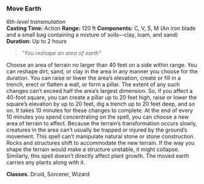 ### Move Earth  
*6th-level transmutation*  
**Casting Time:** Action
**Range:** 120 ft
**Components:** C, V, S, M (An iron blade and a small bag containing a mixture of soils—clay, loam, and sand)  
**Duration:** Up to 2 hours

> *"You reshape an area of earth"*
> 
Choose an area of terrain no larger than 40 feet on a side within range. You can reshape dirt, sand, or clay in the area in any manner you choose for the duration. You can raise or lower the area’s elevation, create or fill in a trench, erect or flatten a wall, or form a pillar. The extent of any such changes can’t exceed half the area’s largest dimension. So, if you affect a 40-foot square, you can create a pillar up to 20 feet high, raise or lower the square’s elevation by up to 20 feet, dig a trench up to 20 feet deep, and so on. It takes 10 minutes for these changes to complete.
At the end of every 10 minutes you spend concentrating on the spell, you can choose a new area of terrain to affect.
Because the terrain’s transformation occurs slowly, creatures in the area can’t usually be trapped or injured by the ground’s movement.
This spell can’t manipulate natural stone or stone construction. Rocks and structures shift to accommodate the new terrain. If the way you shape the terrain would make a structure unstable, it might collapse.
Similarly, this spell doesn’t directly affect plant growth. The moved earth carries any plants along with it.

**Classes.** Druid, Sorcerer, Wizard
